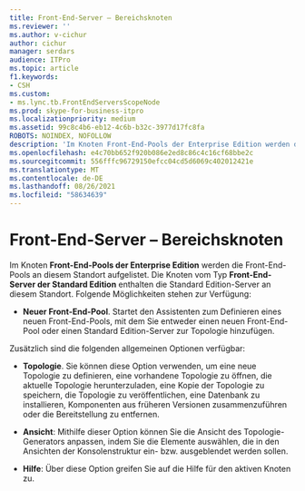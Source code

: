 ```yaml
---
title: Front-End-Server – Bereichsknoten
ms.reviewer: ''
ms.author: v-cichur
author: cichur
manager: serdars
audience: ITPro
ms.topic: article
f1.keywords:
- CSH
ms.custom:
- ms.lync.tb.FrontEndServersScopeNode
ms.prod: skype-for-business-itpro
ms.localizationpriority: medium
ms.assetid: 99c8c4b6-eb12-4c6b-b32c-3977d17fc8fa
ROBOTS: NOINDEX, NOFOLLOW
description: 'Im Knoten Front-End-Pools der Enterprise Edition werden die Front-End-Pools an diesem Standort aufgelistet. Die Knoten vom Typ Front-End-Server der Standard Edition  enthalten die Standard Edition-Server an diesem Standort. Folgende Möglichkeiten stehen zur Verfügung:'
ms.openlocfilehash: e4c70bb652f920b086e2ed8c86c4c16cf68bbe2c
ms.sourcegitcommit: 556fffc96729150efcc04cd5d6069c402012421e
ms.translationtype: MT
ms.contentlocale: de-DE
ms.lasthandoff: 08/26/2021
ms.locfileid: "58634639"
---
```

# <a name="front-end-servers-scope-node"></a>Front-End-Server – Bereichsknoten
 
Im Knoten **Front-End-Pools der Enterprise Edition** werden die Front-End-Pools an diesem Standort aufgelistet. Die Knoten vom Typ **Front-End-Server der Standard Edition** enthalten die Standard Edition-Server an diesem Standort. Folgende Möglichkeiten stehen zur Verfügung:
  
- **Neuer Front-End-Pool**. Startet den Assistenten zum Definieren eines neuen Front-End-Pools, mit dem Sie entweder einen neuen Front-End-Pool oder einen Standard Edition-Server zur Topologie hinzufügen.
    
Zusätzlich sind die folgenden allgemeinen Optionen verfügbar:
  
- **Topologie**. Sie können diese Option verwenden, um eine neue Topologie zu definieren, eine vorhandene Topologie zu öffnen, die aktuelle Topologie herunterzuladen, eine Kopie der Topologie zu speichern, die Topologie zu veröffentlichen, eine Datenbank zu installieren, Komponenten aus früheren Versionen zusammenzuführen oder die Bereitstellung zu entfernen.
    
- **Ansicht**: Mithilfe dieser Option können Sie die Ansicht des Topologie-Generators anpassen, indem Sie die Elemente auswählen, die in den Ansichten der Konsolenstruktur ein- bzw. ausgeblendet werden sollen.
    
- **Hilfe**: Über diese Option greifen Sie auf die Hilfe für den aktiven Knoten zu.
    

